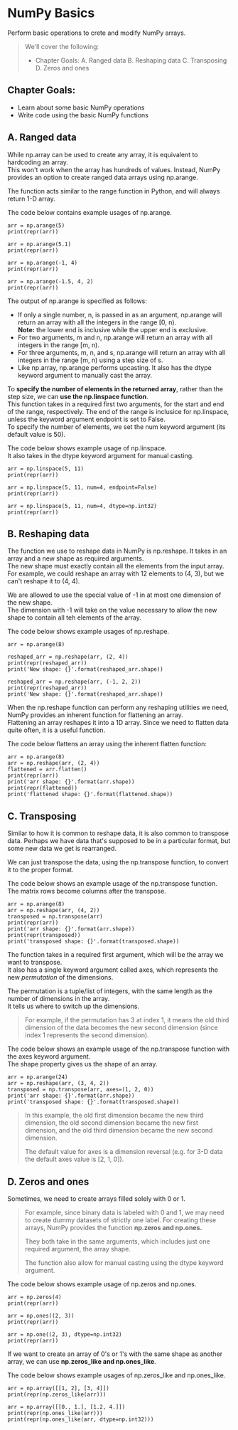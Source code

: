 # NumPy Basics

Perform basic operations to crete and modify NumPy arrays.

> We'll cover the following:
>
> - Chapter Goals:
>   A. Ranged data
>   B. Reshaping data
>   C. Transposing
>   D. Zeros and ones

## Chapter Goals:

- Learn about some basic NumPy operations
- Write code using the basic NumPy functions

## A. Ranged data

While np.array can be used to create any array, it is equivalent to hardcoding an array.  
 This won't work when the array has hundreds of values. Instead, NumPy provides an option to create ranged data arrays using np.arange.

The function acts similar to the range function in Python, and will always return 1-D array.

The code below contains example usages of np.arange.

    arr = np.arange(5)
    print(repr(arr))

    arr = np.arange(5.1)
    print(repr(arr))

    arr = np.arange(-1, 4)
    print(repr(arr))

    arr = np.arange(-1.5, 4, 2)
    print(repr(arr))

The output of np.arange is specified as follows:

- If only a single number, n, is passed in as an argument, np.arange will return an array with all the integers in the range [0, n).  
   **Note:** the lower end is inclusive while the upper end is exclusive.
- For two arguments, m and n, np.arange will return an array with all integers in the range [m, n).
- For three arguments, m, n, and s, np.arange will return an array with all integers in the range [m, n) using a step size of s.
- Like np.array, np.arange performs upcasting. It also has the dtype keyword argument to manually cast the array.

To **specify the number of elements in the returned array**, rather than the step size, we can **use the np.linspace function**.  
 This function takes in a required first two arguments, for the start and end of the range, respectively. The end of the range is inclusice for np.linspace, unless the keyword argument endpoint is set to False.  
 To specify the number of elements, we set the num keyword argument (its default value is 50).

The code below shows example usage of np.linspace.  
 It also takes in the dtype keyword argument for manual casting.

    arr = np.linspace(5, 11)
    print(repr(arr))

    arr = np.linspace(5, 11, num=4, endpoint=False)
    print(repr(arr))

    arr = np.linspace(5, 11, num=4, dtype=np.int32)
    print(repr(arr))

## B. Reshaping data

The function we use to reshape data in NumPy is np.reshape. It takes in an array and a new shape as required arguments.  
 The new shape must exactly contain all the elements from the input array.  
 For example, we could reshape an array with 12 elements to (4, 3), but we can't reshape it to (4, 4).

We are allowed to use the special value of -1 in at most one dimension of the new shape.  
 The dimension with -1 will take on the value necessary to allow the new shape to contain all teh elements of the array.

The code below shows example usages of np.reshape.

    arr = np.arange(8)

    reshaped_arr = np.reshape(arr, (2, 4))
    print(repr(reshaped_arr))
    print('New shape: {}'.format(reshaped_arr.shape))

    reshaped_arr = np.reshape(arr, (-1, 2, 2))
    print(repr(reshaped_arr))
    print('New shape: {}'.format(reshaped_arr.shape))

When the np.reshape function can perform any reshaping utilities we need, NumPy provides an inherent function for flattening an array.  
 Flattening an array reshapes it into a 1D array. Since we need to flatten data quite often, it is a useful function.

The code below flattens an array using the inherent flatten function:

    arr = np.arange(8)
    arr = np.reshape(arr, (2, 4))
    flattened = arr.flatten()
    print(repr(arr))
    print('arr shape: {}'.format(arr.shape))
    print(repr(flattened))
    print('flattened shape: {}'.format(flattened.shape))

## C. Transposing

Similar to how it is common to reshape data, it is also common to transpose data. Perhaps we have data that's supposed to be in a particular format, but some new data we get is rearranged.

We can just transpose the data, using the np.transpose function, to convert it to the proper format.

The code below shows an example usage of the np.transpose function.  
The matrix rows become columns after the transpose.

    arr = np.arange(8)
    arr = np.reshape(arr, (4, 2))
    transposed = np.transpose(arr)
    print(repr(arr))
    print('arr shape: {}'.format(arr.shape))
    print(repr(transposed))
    print('transposed shape: {}'.format(transposed.shape))

The function takes in a required first argument, which will be the array we want to transpose.  
 It also has a single keyword argument called axes, which represents the new _permutation_ of the dimensions.

The permutation is a tuple/list of integers, with the same length as the number of dimensions in the array.  
 It tells us where to switch up the dimensions.

> For example, if the permutation has 3 at index 1, it means the old third dimension of the data becomes the new second dimension (since index 1 represents the second dimension).

The code below shows an example usage of the np.transpose function with the axes keyword argument.  
 The shape property gives us the shape of an array.

    arr = np.arange(24)
    arr = np.reshape(arr, (3, 4, 2))
    transposed = np.transpose(arr, axes=(1, 2, 0))
    print('arr shape: {}'.format(arr.shape))
    print('transposed shape: {}'.format(transposed.shape))

> In this example, the old first dimension became the new third dimension, the old second dimension became the new first dimension, and the old third dimension became the new second dimension.
>
> The default value for axes is a dimension reversal (e.g. for 3-D data the default axes value is [2, 1, 0]).

## D. Zeros and ones

Sometimes, we need to create arrays filled solely with 0 or 1.

> For example, since binary data is labeled with 0 and 1, we may need to create dummy datasets of strictly one label. For creating these arrays, NumPy provides the function **np.zeros and np.ones.**
>
> They both take in the same arguments, which includes just one required argument, the array shape.
>
> The function also allow for manual casting using the dtype keyword argument.

The code below shows example usage of np.zeros and np.ones.

    arr = np.zeros(4)
    print(repr(arr))

    arr = np.ones((2, 3))
    print(repr(arr))

    arr = np.one((2, 3), dtype=np.int32)
    print(repr(arr))

If we want to create an array of 0's or 1's with the same shape as another array, we can use **np.zeros_like and np.ones_like**.

The code below shows example usages of np.zeros_like and np.ones_like.

    arr = np.array([[1, 2], [3, 4]])
    print(repr(np.zeros_like(arr)))

    arr = np.array([[0., 1.], [1.2, 4.]])
    print(repr(np.ones_like(arr)))
    print(repr(np.ones_like(arr, dtype=np.int32)))
